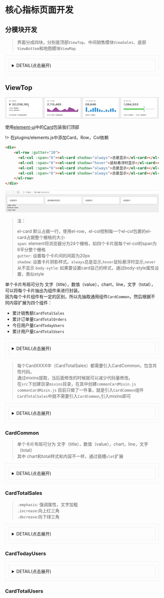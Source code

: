 # 核心指标页面开发
## 分模块开发<!--{docsify-ignore}-->
> 界面分成四块，分别是顶部`ViewTop`、中间销售模块`ViewSales`、底部`ViewBottom`和地图模块`ViewMap`  
<details style="padding: 10px;border: #eee solid 1px">
<summary style="padding: 10px;border: #eee solid 1px">DETAIL(点击展开)</summary>
<ol>
    <li>在components中创建模块</li>
    <li>在views/Home.vue中引入</li>
</ol>
<img src="/report/i/002001.png" height="300" width="200">
<img src="/report/i/002002.png" height="300" width="200">
<img src="/report/i/002003.png" height="300" width="300">
</details>

## ViewTop
![](i/002005.png)

使用[element-ui](https://element.eleme.cn/#/zh-CN/component/installation)中的[Card](https://element.eleme.cn/#/zh-CN/component/card)包装我们顶部

!> 在plugins/elements.js中添加Card，Row，Col依赖
```html
<div>
    <el-row :gutter="20">
      <el-col :span="6"><el-card shadow="always">总是显示</el-card></el-col>
      <el-col :span="6"><el-card shadow="hover">鼠标悬浮时显示</el-card></el-col>
      <el-col :span="6"><el-card shadow="always">总是显示</el-card></el-col>
      <el-col :span="6"><el-card shadow="always">总是显示</el-card></el-col>
    </el-row>
</div>
```
![](i/002004.png ':size=100%x150')
> 注：
>
> el-card 默认占据一行，使用el-row，el-col控制每一个el-col包裹的el-card占据整个栅格的大小    
> `span`: element将浏览器分为24个栅格，如四个卡片就每个el-col的span为6平分整个栅格    
> `gutter`: 设置每个卡片间的间距为20px    
> `shadow`: 设置卡片阴影样式。`always`总是显示,`hover`鼠标悬浮时显示,`never`从不显示
> `body-sytle`: 如果要设置card自己的样式，通过body-style属性设置，类似style

单个卡片布局可分为 文字（title），数值（value），chart，line，文字（total），可以将每个卡片抽出为组件来进行封装。   
因为每个卡片组件有一定的区别，所以先抽取通用组件`CardCommon`，然后根据不同内容扩展为四个组件：
* 累计销售额`CardTotalSales`
* 累计订单量`CardTotalOrders`
* 今日用户量`CardTodayUsers`
* 累计用户量`CardTotalUsers`

<details style="padding: 10px;border: #eee solid 1px">
<summary style="padding: 10px;border: #eee solid 1px">DETAIL(点击展开)</summary>


<code class="lang-html">
components/CardTotalSales/index.vue

    <template>
      <card-common title="累计销售额" value="￥ 76,232,323"></card-common>
    </template>
    <script>
      import CardCommon from '../CardCommon' 
      export default { components: { CardCommon } }
    </script>
    <style scoped>
    </style>
components/ViewTop/index.vue

    <template>
      <div>
        <el-row :gutter="20">
          <el-col :span="6"> <el-card shadow="hover"> <total-sales/> </el-card> </el-col>
          <el-col :span="6"> <el-card shadow="hover"> <total-orders/> </el-card> </el-col>
          <el-col :span="6"> <el-card hadow="hover"> <today-users/> </el-card> </el-col>
          <el-col :span="6"> <el-card hadow="hover"> <total-users/> </el-card> </el-col>
        </el-row>
      </div>
    </template>
    <script>
      import TotalSales from '../CardTotalSales/index.vue'
      import TotalOrders from '../CardTotalOrders/index.vue'
      import TodayUsers from '../CardTodayUsers/index.vue'
      import TotalUsers from '../CardTotalUsers/index.vue'
      export default {
        components: {
          TotalSales, TotalOrders, TodayUsers, TotalUsers
        }
      }
    </script>
    <style scoped>
    </style>
</code>
</details>

> 每个CardXXXX中（CardTotalSales）都需要引入CardCommon，包含共性代码。   
> 通过mixins提取，当后面修改的时候就可以减少代码量修改。  
> 在`src`下创建目录`mixins`目录，在其中创建`commonCardMixin.js`   
> `commonCardMixin.js` 目前只做了一件事，就是引入`CardCommon`组件    
> `CardTotalSales`中就不需要引入`CardCommon`,引入mixins即可
<details style="padding: 10px;border: #eee solid 1px">
<summary style="padding: 10px;border: #eee solid 1px">DETAIL(点击展开)</summary>

<code>
components/CardTotalSales/index.vue
components/CardTotalOrders/index.vue
components/CardTodayUsers/index.vue
components/CardTotalUsers/index.vue

    <template>
      <card-common title="累计销售额" value="￥ 76,232,323"></card-common>
    </template>
    <script>
      import commonCardMixin from '../../mixins/commonCardMixin'
      export default {
        mixins: [commonCardMixin]
      }
    <style scoped>
    </style>
    
src/mixins/commonCardMixin.js

    import CardCommon from '../components/CardCommon/index'
    export default { components: { CardCommon } }
</code>
</details>

### CardCommon
> 单个卡片布局可分为 文字（title），数值（value），chart，line，文字（total）   
> 其中 chart和total样式和内容不一样，通过插槽`slot`扩展

<details style="padding: 10px;border: #eee solid 1px">
<summary style="padding: 10px;border: #eee solid 1px">DETAIL(点击展开)</summary>

<code>
components/CardCommon/index.vue

    <template>
      <div class="card-common">
        <div class="title">{{title}}</div>
        <div class="value">{{value}}</div>
        <div class="chart">
          <slot></slot>
        </div>
        <div class="line"/>
        <div class="total">
          <slot name="footer"></slot>
        </div>
      </div>
    </template>
    
    <script>
        export default {
          props: {
            title: String,
            value: String
          }
        }
    </script>
    
    <style lang="scss" scoped>
      .title {
        font-size: 12px;
        color: #999;
      }
      .value {
        font-size: 25px;
        color: #000;
        margin-top: 5px;
        letter-spacing: 1px;
      }
      .chart {
        height: 50px;
      }
      .line {
        margin: 10px 0;
        border-top: 1px solid #eee;
      }
      .total {
        font-size: 12px;
        color: #666;
      }
    </style>
    <style lang="scss">
      .emphasis {
        margin-left: 5px;
        color: #333;
        font-weight: 700;
      }
      .increase {
        width: 0;
        height: 0;
        border-width: 3px;
        border-color: transparent transparent red transparent;
        border-style: solid;
        margin: 0 0 3px 5px;
      }
      .decrease {
        width: 0;
        height: 0;
        border-width: 3px;
        border-color: green transparent transparent transparent;
        border-style: solid;
        margin: 3px 0 0 5px;
      }
    </style>

</code>

<pre><code class="language-js-echarts">option = {
    title : {
        text: &#39;某站点用户访问来源&#39;,
        subtext: &#39;纯属虚构&#39;,
        x:&#39;center&#39;
    },
    tooltip : {
        trigger: &#39;item&#39;,
        formatter: &quot;{a} &lt;br/&gt;{b} : {c} ({d}%)&quot;
    },
    legend: {
        orient: &#39;vertical&#39;,
        left: &#39;left&#39;,
        data: [&#39;直接访问&#39;,&#39;邮件营销&#39;,&#39;联盟广告&#39;,&#39;视频广告&#39;,&#39;搜索引擎&#39;]
    },
    series : [
        {
            name: &#39;访问来源&#39;,
            type: &#39;pie&#39;,
            radius : &#39;55%&#39;,
            center: [&#39;50%&#39;, &#39;60%&#39;],
            data:[
                {value:335, name:&#39;直接访问&#39;},
                {value:310, name:&#39;邮件营销&#39;},
                {value:234, name:&#39;联盟广告&#39;},
                {value:135, name:&#39;视频广告&#39;},
                {value:1548, name:&#39;搜索引擎&#39;}
            ],
            itemStyle: {
                emphasis: {
                    shadowBlur: 10,
                    shadowOffsetX: 0,
                    shadowColor: &#39;rgba(0, 0, 0, 0.5)&#39;
                }
            }
        }
    ]
};
</code></pre>
</details>

### CardTotalSales
> `.emphasis`: 强调属性，文字加粗   
> `.increase`:向上红三角   
> `.decrease`:向下绿三角   

<details style="padding: 10px;border: #eee solid 1px">
<summary style="padding: 10px;border: #eee solid 1px">DETAIL(点击展开)</summary>

<code>
components/CardTotalSales/index.vue

    <template>
      <card-common
        title="累计销售额"
        value="￥ 32,198,632"
      >
        <template>
          <div class="compare-wrapper">
            <div class="compare">
              <span>日同比</span>
              <span class="emphasis">7.33%</span>
              <div class="increase"/>
            </div>
            <div class="compare">
              <span>月同比</span>
              <span class="emphasis">38.79%</span>
              <div class="decrease"/>
            </div>
          </div>
        </template>
        <template v-slot:footer>
          <span>昨日销售额 </span>
          <span class="emphasis">￥ 30,000,000</span>
        </template>
      </card-common>
    </template>
    <script>
      import commonCardMixin from '../../mixins/commonCardMixin'
      export default {
        mixins: [commonCardMixin]
      }
    </script>
    <style lang="scss" scoped>
      .compare-wrapper {
        height: 100%;
        display: flex;
        flex-direction: column;
        justify-content: center;
        .compare {
          font-size: 12px;
          color: #666;
          margin-top: 3px;
          display: flex;
          align-items: center;
        }
      }
    </style>

</code>
</details>
    
### CardTodayUsers
<details style="padding: 10px;border: #eee solid 1px">
<summary style="padding: 10px;border: #eee solid 1px">DETAIL(点击展开)</summary>
    <div id="chart">图标</div>
    <script>
        function fff() {
            let id = document.getElementById('#chart');
            id.innerText = 'fdaf';
            console.log('--------------------');
            window.alert('ffffffffffffff');
        }
        fff()
    </script>
</details>

### CardTotalUsers
